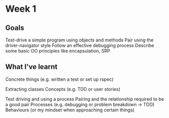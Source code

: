 # Week 1

## Goals

Test-drive a simple program using objects and methods
Pair using the driver-navigator style
Follow an effective debugging process
Describe some basic OO principles like encapsulation, SRP

## What I've learnt

Concrete things (e.g. written a test or set up rspec)

Extracting classes
Concepts (e.g. TDD or user stories)

Test driving and using a process
Pairing and the relationship required to be a good pair
Processes (e.g. debugging or problem breakdown -> TDD)
Behaviours (or my mindset when approaching certain things)
